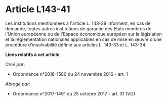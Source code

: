 # Article L143-41

Les institutions mentionnées à l'article L. 143-28 informent, en cas de demande, toutes autres institutions de garantie des
Etats membres de l'Union européenne ou de l'Espace économique européen sur la législation et la réglementation nationales
applicables en cas de mise en œuvre d'une procédure d'insolvabilité définie aux articles L. 143-33 et L. 143-34.

**Liens relatifs à cet article**

_Créé par_:

  - Ordonnance n°2016-1580 du 24 novembre 2016 - art. 1

_Abrogé par_:

  - Ordonnance n°2017-1491 du 25 octobre 2017 - art. 31 (VD)
